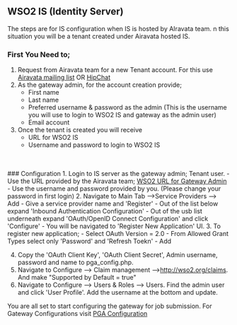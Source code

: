 ## WSO2 IS (Identity Server)

The steps are for IS configuration when IS is hosted by AIravata team. n this situation you will be a tenant created under Airavata hosted IS.

### First You Need to;
1. Request from Airavata team for a new Tenant account. For this use
<br><a href="http://airavata.apache.org/community/mailing-lists.html" target="_blank">Airavata mailing list</a>
OR
<a href="https://www.hipchat.com/gMDHyN1KM" target="_blank">HipChat</a>
2. As the gateway admin, for the account creation provide;
    - First name
    - Last name
    - Preferred username & password as the admin (This is the username you will use to login to WSO2 IS and gateway as the admin user)
    - Email account
3. Once the tenant is created you will receive
    - URL for WSO2 IS
    - Username and password to login to WSO2 IS
<br>
<br>
### Configuration
1. Login to IS server as the gateway admin; Tenant user.
    - Use the URL provided by the Airavata team; <a href="https://idp.scigap.org:9443/carbon/admin/login.jsp" target="_blank">WSO2 URL for Gateway Admin</a>
    - Use the username and password provided by you. (Please change your password in first login)
2. Navigate to Main Tab -->Service Providers --> Add
    - Give a service provider name and 'Register'
    - Out of the list below expand 'Inbound Authentication Configuration'
    - Out of the usb list underneath expand 'OAuth/OpenID Connect Configuration' and click 'Configure'
    - You will be navigated to 'Register New Application' UI.
3. To register new application;
    - Select OAuth Version = 2.0
    - From Allowed Grant Types select only 'Password' and 'Refresh Toekn'
    - Add
    
4. Copy the 'OAuth Client Key', 'OAuth Client Secret', Admin username, password and name to pga_config.php.
5. Navigate to Configure —> Claim management —>http://wso2.org/claims. And make "Supported by Default = true"
6. Navigate to Configure --> Users & Roles --> Users. Find the admin user and click 'User Profile'. Add the username at the bottom and update.

You are all set to start configuring the gateway for job submission. For Gateway Configurations visit <a href="#Gateway-Configuration.md">PGA Configuration</a>

